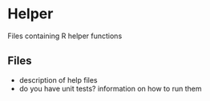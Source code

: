 # Helper

Files containing R helper functions

## Files

* description of help files
* do you have unit tests? information on how to run them
